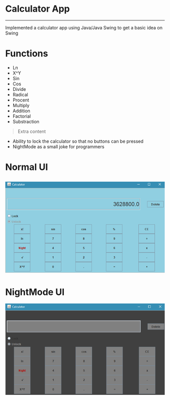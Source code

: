 # Calculator App
---
<p>Implemented a calculator app using Java/Java Swing to get a basic idea on Swing<p>

# Functions
* Ln
* X^Y
* Sin
* Cos
* Divide
* Radical
* Procent
* Multiply
* Addition
* Factorial
* Substraction
 > Extra content
 - Ability to lock the calculator so that no buttons can be pressed
 - NightMode as a small joke for programmers
# Normal UI
![Calculator Java Swing](https://github.com/razvancazacu/calculator-java/blob/master/samplePhoto.png?raw=true "Basic Calculator")
---
# NightMode UI
![Calculator Java Swing NightMode](https://github.com/razvancazacu/calculator-java/blob/master/sampleNightMode.png?raw=true "Basic Calculator NightMode")


